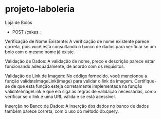 # projeto-laboleria
Loja de Bolos

- POST /cakes :

Verificação de Nome Existente: A verificação de nome existente parece correta, pois você está consultando o banco de dados para verificar se um bolo com o mesmo nome já existe.

Validação de Dados: A validação de nome, preço e descrição parece estar funcionando adequadamente, de acordo com os requisitos.

Validação de Link de Imagem: No código fornecido, você mencionou a função validateImageLink(image) para validar o link da imagem. Certifique-se de que esta função esteja corretamente implementada na função validateImageLink e que ela siga as regras de validação necessárias, como verificar se o link é uma URL válida e se está acessível.

Inserção no Banco de Dados: A inserção dos dados no banco de dados também parece correta, com o uso do método db.query.

